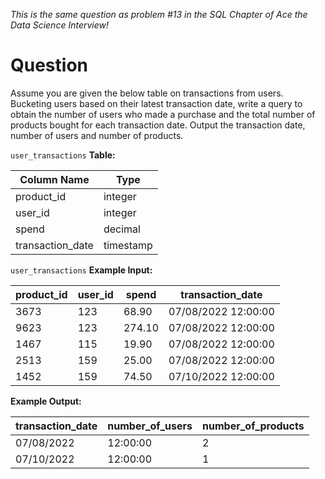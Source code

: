 *This is the same question as problem #13 in the SQL Chapter of Ace the Data Science Interview!*
# Question
Assume you are given the below table on transactions from users. Bucketing users based on their latest transaction date, write a query to obtain the number of users who made a purchase and the total number of products bought for each transaction date. Output the transaction date, number of users and number of products.

`user_transactions` **Table:**

|Column Name|	Type|
|-----|----|
|product_id|	integer|
|user_id|	integer|
|spend	|decimal|
|transaction_date|	timestamp|

`user_transactions` **Example Input:**

|product_id	|user_id	|spend|	transaction_date|
|----|------|----|-----|
|3673|	123|	68.90	|07/08/2022 12:00:00|
|9623	|123|	274.10|	07/08/2022 12:00:00|
|1467	|115	|19.90|	07/08/2022 12:00:00|
|2513|	159	|25.00	|07/08/2022 12:00:00|
|1452|	159|	74.50|	07/10/2022 12:00:00|

**Example Output:**

|transaction_date	|number_of_users|	number_of_products|
|------|-----|-----|
|07/08/2022 |12:00:00	|2|	2|
|07/10/2022| 12:00:00|	1	|1|
